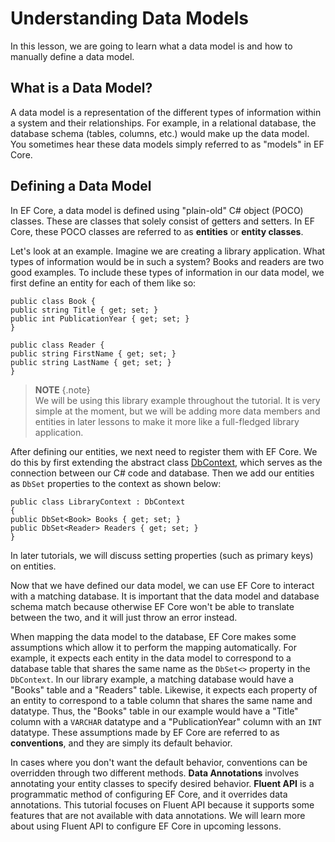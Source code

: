 # Understanding Data Models 
 
In this lesson, we are going to learn what a data model is and how to manually define a data model. 
 
## What is a Data Model? 
 
A data model is a representation of the different types of information within a system and their relationships. For example, in a relational database, the database schema (tables, columns, etc.) would make up the data model. You sometimes hear these data models simply referred to as "models" in EF Core.  
 
## Defining a Data Model 
 
In EF Core, a data model is defined using "plain-old" C# object (POCO) classes. These are classes that solely consist of getters and setters. In EF Core, these POCO classes are referred to as **entities** or **entity classes**. 
 
Let's look at an example. Imagine we are creating a library application. What types of information would be in such a system? Books and readers are two good examples. To include these types of information in our data model, we first define an entity for each of them like so: 
 
```{C#} 
public class Book { 
public string Title { get; set; } 
public int PublicationYear { get; set; } 
} 
 
public class Reader { 
public string FirstName { get; set; } 
public string LastName { get; set; } 
} 
``` 
 
> **NOTE** {.note}  
> We will be using this library example throughout the tutorial. It is very simple at the moment, but we will be adding more data members and entities in later lessons to make it more like a full-fledged library application. 
 
After defining our entities, we next need to register them with EF Core. We do this by first extending the abstract class [DbContext](https://msdn.microsoft.com/library/system.data.entity.dbcontext), which serves as the connection between our C# code and database. Then we add our entities as `DbSet` properties to the context as shown below: 
 
```{C#} 
public class LibraryContext : DbContext 
{ 
public DbSet<Book> Books { get; set; } 
public DbSet<Reader> Readers { get; set; } 
} 
``` 
 
In later tutorials, we will discuss setting properties (such as primary keys) on entities. 
 
Now that we have defined our data model, we can use EF Core to interact with a matching database. It is important that the data model and database schema match because otherwise EF Core won't be able to translate between the two, and it will just throw an error instead.  
 
When mapping the data model to the database, EF Core makes some assumptions which allow it to perform the mapping automatically. For example, it expects each entity in the data model to correspond to a database table that shares the same name as the `DbSet<>` property in the `DbContext`. In our library example, a matching database would have a "Books" table and a "Readers" table. Likewise, it expects each property of an entity to correspond to a table column that shares the same name and datatype. Thus, the "Books" table in our example would have a "Title" column with a `VARCHAR` datatype and a "PublicationYear" column with an `INT` datatype. These assumptions made by EF Core are referred to as **conventions**, and they are simply its default behavior. 
 
In cases where you don't want the default behavior, conventions can be overridden through two different methods. **Data Annotations** involves annotating your entity classes to specify desired behavior.  **Fluent API** is a programmatic method of configuring EF Core, and it overrides data annotations. This tutorial focuses on Fluent API because it supports some features that are not available with data annotations. We will learn more about using Fluent API to configure EF Core in upcoming lessons. 